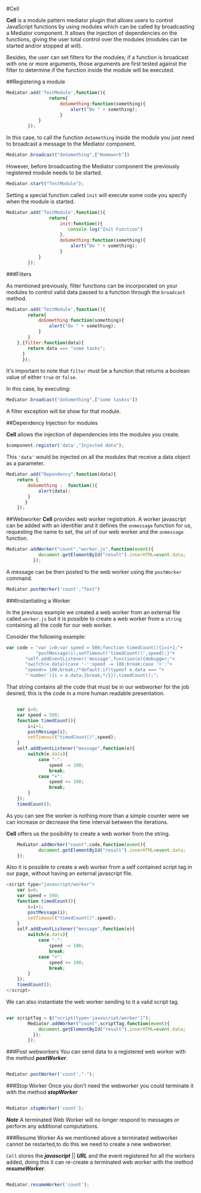 #Cell


**Cell** is a module pattern mediator plugin that allows users to control JavaScript
functions by using modules which can be called by broadcasting a Mediator component. It allows the injection of dependencies on the functions, giving the user total control over
the modules (modules can be started and/or stopped at will).

Besides, the user can set filters for the modules; if a function is broadcast with one or more
arguments, those arguments are first tested against the filter to determine if the function 
inside the module will be executed.

##Registering a module

```javascript
Mediator.add('TestModule',function(){
				return{
					doSomething:function(something){
						alert("Do " + something);
					}
			}
		});
```

In this case, to call the function `doSomething` inside the module you just need to broadcast a message to the
Mediator component.

```javascript
Mediator.broadcast("doSomething",["Homework"])
```

However, before broadcasting the Mediator component the previously registered module needs to be started.

```javascript
Mediator.start("TestModule");
```

Setting a special function called `init` will execute some code you specify when the module is started.

```javascript
Mediator.add('TestModule',function(){
				return{
					init:function(){
					   console.log("Init Function")
					},
					doSomething:function(something){
						alert("Do " + something);
					}
			}
		});
```

###Filters

As mentioned previously, filter functions can be incorporated on your modules to control valid data
passed to a function through the `broadcast` method.


```javascript
Mediator.add('TestModule',function(){
		return{
			doSomething:function(something){
				alert("Do " + something);
			}
		}
	},{filter:function(data){
		return data === "some tasks";
	  }
      });
```

It's important to note that `filter` must be a function that returns a boolean value of either `true` or `false`.

In this case, by executing:

```javascript
Mediator.broadcast("doSomething",["some taskss"])
```

A filter exception will be show for that module.


##Dependency Injection for modules

**Cell** allows the injection of dependencies into the modules you create.

```javascript
$component.register('data',"Injected data");
```

This `'data'` would be injected on all the modules that receive a data object as a parameter.

```javascript
Mediator.add("Dependency",function(data){
	return {
		doSomething :  function(){
			alert(data);
		}
	   }
	});
```

##Webworker
**Cell** provides web worker registration. A worker javascript can be added with an identifier
and it defines the `onmessage` function for us, requesting the name to set, the url of our web
worker and the `onmessage` function.

```javascript
Mediator.addWorker("count","worker.js",function(event){
			document.getElementById("result").innerHTML=event.data;
		  });
```


A message can be then posted to the web worker using the `postWorker` command.

```javascript
Mediator.postWorker('count',"Text")
```

###Instantiating a Worker

In the previous example we created a web worker from an external file called `worker.js`
but it is possible to create a web worker from a `string` containing all the code for our
web worker.

Consider the following example:

```javascript
var code = "var i=0;var speed = 500;function timedCount(){i=i+1;"+
     	   "postMessage(i);setTimeout('timedCount()',speed);}"+
	   "self.addEventListener('message',function(e){debugger;"+
	   "switch(e.data){case '-':speed -= 100;break;case '+':"+
	   "speed+= 100;break;/*default:if(typeof e.data === "+
	   "'number'){i = e.data;}break;*/}});timedCount();";
```

That string contains all the code that must be in our webworker for the job desired, this is the
code in a more human readable presentation.

```javascript

	var i=0;
	var speed = 500;
	function timedCount(){
		i=i+1;
		postMessage(i);
		setTimeout("timedCount()",speed);
	}
	self.addEventListener("message",function(e){
		switch(e.data){
			case "-":
				speed -= 100;
				break;
			case "+":
				speed += 100;
				break;
		}
	});
	timedCount();
```

As you can see the worker is nothing more than a simple counter were we can increase or decrease
the time interval between the iterations.

**Cell** offers us the posibility to create a web worker from the string.

```javascript
	Mediator.addWorker("count",code,function(event){
			document.getElementById("result").innerHTML=event.data;
	});
```


Also it is possible to create a web worker from a self contained script tag in our page,
without having an external javascript file.

```javascript
<script type="javascript/worker">
	var i=0;
	var speed = 500;
	function timedCount(){
		i=i+1;
		postMessage(i);
		setTimeout("timedCount()",speed);
	}
	self.addEventListener("message",function(e){
		switch(e.data){
			case "-":
				speed -= 100;
				break;
			case "+":
				speed += 100;
				break;
		}
	});
	timedCount();
</script>
```

We can also instantiate the web worker sending to it a valid script tag.

```javascript

var scriptTag = $("script[type='javascript/worker']");	
		Mediator.addWorker("count",scriptTag,function(event){
			document.getElementById("result").innerHTML=event.data;
		  });
		});
```

###Post webworkers
You can send data to a registered web worker with the method ***postWorker***.

```javascript

Mediator.postWorker('count',"-");

```


###Stop Worker
Once you don't need the webworker you could terminate it with the method ***stopWorker***

```javascript

Mediator.stopWorker('count');

```
***Note***
A terminated Web Worker will no longer respond to messages or perform any additional computations.


###Resume Worker
As we mentioned above a terminated webworker cannot be restarted,to do this we need to create a new webworker.

`Cell` stores the ***javascript*** || ***URL*** and the event registered for all the workers added, doing this it
can re-create a terminated web worker with the method ***resumeWorker***.

```javascript

Mediator.resumeWorker('count');

```




